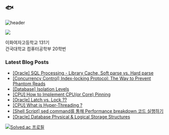 ## 🐟
![header](https://capsule-render.vercel.app/api?type=waving&color=0:FFFFFF,100:674b61&height=170&section=header)

<a href="https://hits.seeyoufarm.com"><img src="https://hits.seeyoufarm.com/api/count/incr/badge.svg?url=https%3A%2F%2Fgithub.com%2FeunaJung01&count_bg=%23674B61&title_bg=%23332A2A&icon=&icon_color=%23E7E7E7&title=hello&edge_flat=false"/></a>

이화여자고등학교 131기  
건국대학교 컴퓨터공학부 20학번

### Latest Blog Posts
- [[Oracle] SQL Processing - Library Cache, Soft parse vs. Hard parse](http://eunajung01.tistory.com/168) <br/>
- [[Concurrency Control] Index-locking Protocol: The Way to Prevent Phantom Reads](http://eunajung01.tistory.com/167) <br/>
- [[Database] Isolation Levels](http://eunajung01.tistory.com/166) <br/>
- [[CPU] How to Implement CPU(or Core) Pinning](http://eunajung01.tistory.com/165) <br/>
- [[Oracle] Latch vs. Lock ??](http://eunajung01.tistory.com/164) <br/>
- [[CPU] What is Hyper-Threading ?](http://eunajung01.tistory.com/163) <br/>
- [[Shell Script] sed command를 통해 Performance breakdown 코드 실행하기](http://eunajung01.tistory.com/162) <br/>
- [[Oracle] Database Physical &amp; Logical Storage Structures](http://eunajung01.tistory.com/161) <br/>

[![Solved.ac 프로필](http://mazassumnida.wtf/api/v2/generate_badge?boj=christinejung10)](https://solved.ac/christinejung10)

